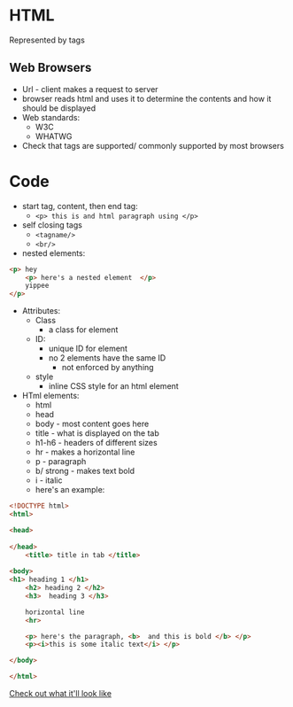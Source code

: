 # HTML

Represented by tags

## Web Browsers

* Url - client makes a request to server
* browser reads html and uses it to determine the contents and how it should be displayed
* Web standards:
  * W3C
  * WHATWG
* Check that tags are supported/ commonly supported by most browsers

# Code

* start tag, content, then end tag: 
  * `<p> this is and html paragraph using </p>`
* self closing tags 
  * `<tagname/>`
  * `<br/>`
* nested elements:

```html
<p> hey
    <p> here's a nested element  </p>  
    yippee
</p>  
```  



* Attributes:
  * Class
    * a class for element
  * ID:
    * unique ID for element
    * no 2 elements have the same ID
      * not enforced by anything
  * style
    * inline CSS style for an html element
* HTml elements:
  * html
  * head
  * body - most content goes here
  * title - what is displayed on the tab
  * h1-h6 - headers of different sizes
  * hr - makes a horizontal line
  * p - paragraph
  * b/ strong - makes text bold
  * i - italic
  * here's an example:



```html
<!DOCTYPE html>
<html>

<head>
 
</head>
    <title> title in tab </title>  
    
<body>
<h1> heading 1 </h1>
    <h2> heading 2 </h2>
    <h3>  heading 3 </h3>

    horizontal line  
    <hr>

    <p> here's the paragraph, <b>  and this is bold </b> </p>
    <p><i>this is some italic text</i> </p>

</body>

</html>
```
[Check out what it'll look like](./htmlex.html)